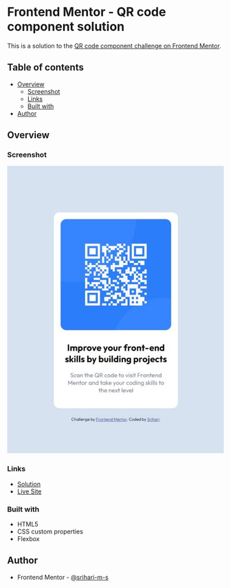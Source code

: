 # Frontend Mentor - QR code component solution

This is a solution to the [QR code component challenge on Frontend Mentor](https://www.frontendmentor.io/challenges/qr-code-component-iux_sIO_H).

## Table of contents

- [Overview](#overview)
  - [Screenshot](#screenshot)
  - [Links](#links)
  - [Built with](#built-with)
- [Author](#author)

## Overview

### Screenshot

![Solution Screenshot](https://github.com/srihari-m-s/qr-code/blob/master/images/screenshots/qr-code.jpg?raw=true)

### Links

- [Solution](https://www.frontendmentor.io/solutions/qrcode-component-solution-v6ObxSalzh)
- [Live Site](https://srihari-m-s.github.io/qr-code/)

### Built with

- HTML5
- CSS custom properties
- Flexbox

## Author

- Frontend Mentor - [@srihari-m-s](https://www.frontendmentor.io/profile/srihari-m-s)
